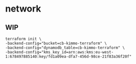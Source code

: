 # network


## WIP

    terraform init \
    -backend-config="bucket=cb-kimmo-terraform" \
    -backend-config="dynamodb_table=cb-kimmo-terraform" \
    -backend-config="kms_key_id=arn:aws:kms:eu-west-1:678497885140:key/fd1a09ea-dfa7-456d-98ce-21f83a36f20f"
